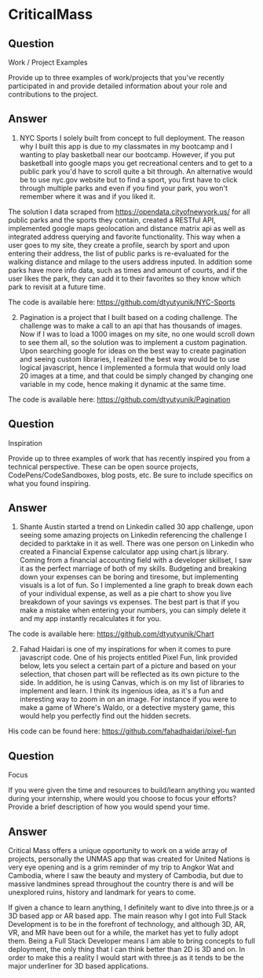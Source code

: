 # CriticalMass

## Question

Work / Project Examples

Provide up to three examples of work/projects that you've recently participated in and provide detailed information about your role and contributions to the project.

## Answer

1. NYC Sports I solely built from concept to full deployment. The reason why I built this app is due to my classmates in my bootcamp and I wanting to play basketball near our bootcamp. However, if you put basketball into google maps you get recreational centers and to get to a public park you'd have to scroll quite a bit through. An alternative would be to use nyc.gov website but to find a sport, you first have to click through multiple parks and even if you find your park, you won't remember where it was and if you liked it.

The solution I data scraped from https://opendata.cityofnewyork.us/ for all public parks and the sports they contain, created a RESTful API, implemented google maps geolocation and distance matrix api as well as integrated address querying and favorite functionality. This way when a user goes to my site, they create a profile, search by sport and upon entering their address, the list of public parks is re-evaluated for the walking distance and milage to the users address inputed. In addition some parks have more info data, such as times and amount of courts, and if the user likes the park, they can add it to their favorites so they know which park to revisit at a future time.

The code is available here: https://github.com/dtyutyunik/NYC-Sports

2. Pagination is a project that I built based on a coding challenge. The challenge was to make a call to an api that has thousands of images. Now if I was to load a 1000 images on my site, no one would scroll down to see them all, so the solution was to implement a custom pagination. Upon searching google for ideas on the best way to create pagination and seeing custom libraries, I realized the best way would be to use logical javascript, hence I implemented a formula that would only load 20 images at a time, and that could be simply changed by changing one variable in my code, hence making it dynamic at the same time.

The code is available here: https://github.com/dtyutyunik/Pagination

## Question

Inspiration

Provide up to three examples of work that has recently inspired you from a technical perspective. These can be open source projects, CodePens/CodeSandboxes, blog posts, etc. Be sure to include specifics on what you found inspiring.

## Answer

1. Shante Austin started a trend on Linkedin called 30 app challenge, upon seeing some amazing projects on Linkedin referencing the challenge I decided to parktake in it as well. There was one person on Linkedin who created a Financial Expense calculator app using chart.js library. Coming from a financial accounting field with a developer skillset, I saw it as the perfect marriage of both of my skills. Budgeting and breaking down your expenses can be boring and tiresome, but implementing visuals is a lot of fun. So I implemented a line graph to break down each of your individual expense, as well as a pie chart to show you live breakdown of your savings vs expenses. The best part is that if you make a mistake when entering your numbers, you can simply delete it and my app instantly recalculates it for you.

The code is available here: https://github.com/dtyutyunik/Chart

2. Fahad Haidari is one of my inspirations for when it comes to pure javascript code. One of his projects entitled Pixel Fun, link provided below, lets you select a certain part of a picture and based on your selection, that chosen part will be reflected as its own picture to the side. In addition, he is using Canvas, which is on my list of libraries to implement and learn. I think its ingenious idea, as it's a fun and interesting way to zoom in on an image. For instance if you were to make a game of Where's Waldo, or a detective mystery game, this would help you perfectly find out the hidden secrets.

His code can be found here: https://github.com/fahadhaidari/pixel-fun


## Question

Focus

If you were given the time and resources to build/learn anything you wanted during your internship, where would you choose to focus your efforts? Provide a brief description of how you would spend your time.

## Answer

Critical Mass offers a unique opportunity to work on a wide array of projects, personally the UNMAS app that was created for United Nations is very eye opening and is a grim reminder of my trip to Angkor Wat and Cambodia, where I saw the beauty and mystery of Cambodia, but due to massive landmines spread throughout the country there is and will be unexplored ruins, history and landmark for years to come.

If given a chance to learn anything, I definitely want to dive into three.js or a 3D based app or AR based app. The main reason why I got into Full Stack Development is to be in the forefront of technology, and although 3D, AR, VR, and MR have been out for a while, the market has yet to fully adopt them. Being a Full Stack Developer means I am able to bring concepts to full deployment, the only thing that I can think better than 2D is 3D and on. In order to make this a reality I would start with three.js as it tends to be the major underliner for 3D based applications. 
